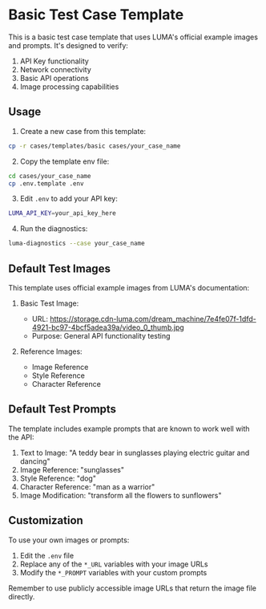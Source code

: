 # Basic Test Case Template

This is a basic test case template that uses LUMA's official example images and prompts. It's designed to verify:

1. API Key functionality
2. Network connectivity
3. Basic API operations
4. Image processing capabilities

## Usage

1. Create a new case from this template:
```bash
cp -r cases/templates/basic cases/your_case_name
```

2. Copy the template env file:
```bash
cd cases/your_case_name
cp .env.template .env
```

3. Edit `.env` to add your API key:
```bash
LUMA_API_KEY=your_api_key_here
```

4. Run the diagnostics:
```bash
luma-diagnostics --case your_case_name
```

## Default Test Images

This template uses official example images from LUMA's documentation:

1. Basic Test Image:
   - URL: https://storage.cdn-luma.com/dream_machine/7e4fe07f-1dfd-4921-bc97-4bcf5adea39a/video_0_thumb.jpg
   - Purpose: General API functionality testing

2. Reference Images:
   - Image Reference
   - Style Reference
   - Character Reference

## Default Test Prompts

The template includes example prompts that are known to work well with the API:

1. Text to Image: "A teddy bear in sunglasses playing electric guitar and dancing"
2. Image Reference: "sunglasses"
3. Style Reference: "dog"
4. Character Reference: "man as a warrior"
5. Image Modification: "transform all the flowers to sunflowers"

## Customization

To use your own images or prompts:
1. Edit the `.env` file
2. Replace any of the `*_URL` variables with your image URLs
3. Modify the `*_PROMPT` variables with your custom prompts

Remember to use publicly accessible image URLs that return the image file directly.
